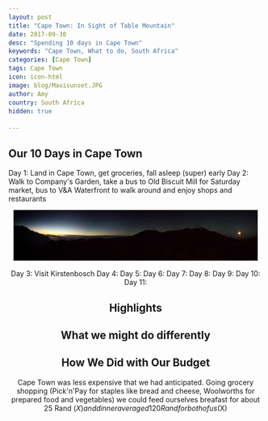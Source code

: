 ```yaml
---
layout: post
title: "Cape Town: In Sight of Table Mountain"
date: 2017-09-30
desc: "Spending 10 days in Cape Town"
keywords: "Cape Town, What to do, South Africa"
categories: [Cape Town]
tags: Cape Town
icon: icon-html
image: blog/Mauisunset.JPG
author: Amy
country: South Africa
hidden: true

---
```


## Our 10 Days in Cape Town 

Day 1: Land in Cape Town, get groceries, fall asleep (super) early
Day 2: Walk to Company's Garden, take a bus to Old Biscuit Mill for Saturday market, bus to V&A Waterfront to walk around and enjoy shops and restaurants

<div style="text-align: center;"><a href="/static/assets/img/blog/haleakalaPanorama.jpeg" target="_blank"><img src="/static/assets/img/blog/haleakalaPanorama.jpeg" style="max-width: calc(100% - 20px);"></a>

Day 3: Visit Kirstenbosch 
Day 4: 
Day 5:
Day 6:
Day 7:
Day 8:
Day 9:
Day 10:
Day 11:


## Highlights


## What we might do differently


## How We Did with Our Budget

Cape Town was less expensive that we had anticipated. Going grocery shopping (Pick'n'Pay for staples like bread and cheese, Woolworths for prepared food and vegetables) we could feed ourselves breafast for about 25 Rand ($X) and dinner averaged 120 Rand for both of us ($X)
